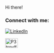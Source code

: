 Hi there!
<h3 align="left">Connect with me:</h3>
<div id="badges">
  <a href="https://www.linkedin.com/in/georgi-petrov-584468215">
    <img src="https://img.shields.io/badge/LinkedIn-blue?style=for-the-badge&logo=linkedin&logoColor=white" alt="LinkedIn"/>
  </a>
</div>
<p align="left">
<a href="https://discord.gg/P3trov#1117" target="blank"><img align="center" src="https://raw.githubusercontent.com/rahuldkjain/github-profile-readme-generator/master/src/images/icons/Social/discord.svg" alt="P3trov#1117" height="30" width="40" /></a>
</p>
<a align="left" 
   href="https://github.com/p3trovbg/SoftUni#certificates" 
   style="background-color #4CAF50"
   Certifactes
   </a>

